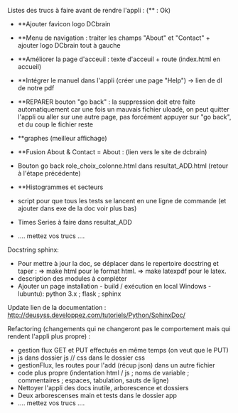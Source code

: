 Listes des trucs à faire avant de rendre l'appli : (** : Ok)
- **Ajouter favicon logo DCbrain
- **Menu de navigation : traiter les champs "About" et "Contact" + ajouter logo DCbrain tout à gauche

- **Améliorer la page d'acceuil : texte d'acceuil + route (index.html en accueil)
- **Intégrer le manuel dans l'appli (créer une page "Help") -> lien de dl de notre pdf
- **REPARER bouton "go back" : la suppression doit etre faite automatiquement car une fois un mauvais fichier uloadé, on peut quitter l'appli ou aller sur une autre page, pas forcément appuyer sur "go back", et du coup le fichier reste
- **graphes (meilleur affichage)
- **Fusion About & Contact = About : (lien vers le site de dcbrain)
- Bouton go back role_choix_colonne.html dans resultat_ADD.html (retour à l'étape précédente)
- **Histogrammes et secteurs
- script pour que tous les tests se lancent en une ligne de commande (et ajouter dans exe de la doc voir plus bas)
- Times Series à faire dans resultat_ADD
- .... mettez vos trucs ....

Docstring sphinx:
- Pour mettre à jour la doc, se déplacer dans le repertoire docstring et taper : 
    => make html pour le format html.
    => make latexpdf pour le latex.
- description des modules à compléter
- Ajouter un page installation - build / exécution en local Windows - lubuntu): python 3.x ; flask ; sphinx

Update lien de la documentation : http://deusyss.developpez.com/tutoriels/Python/SphinxDoc/

Refactoring (changements qui ne changeront pas le comportement mais qui rendent l'appli plus propre) :
- gestion flux GET et PUT effectués en même temps (on veut que le PUT)
- js dans dossier js // css dans le dossier css
- gestionFlux, les routes pour l'add (récup json) dans un autre fichier
- code plus propre (indentation html / js ; noms de variable ; commentaires ; espaces, tabulation, sauts de ligne)
- Nettoyer l'appli des docs inutile, arborescence et dossiers
- Deux arborescenses main et tests dans le dossier app
- .... mettez vos trucs ....
